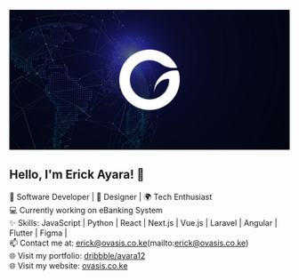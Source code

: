 ![Banner](https://github.com/OvasisGroup/OvasisGroup/blob/main/assets/ovgroup.jpg)

<!--
**OvasisGroup/OvasisGroup** is a ✨ _special_ ✨ repository because its `README.md` (this file) appears on your GitHub profile.

Here are some ideas to get you started:

- 🔭 I’m currently working on ...
- 🌱 I’m currently learning ...
- 👯 I’m looking to collaborate on ...
- 🤔 I’m looking for help with ...
- 💬 Ask me about ...
- 📫 How to reach me: ...
- 😄 Pronouns: ...
- ⚡ Fun fact: ...
-->
## Hello, I'm Erick Ayara! 👋
🌟 Software Developer | 🎨 Designer | 🌍 Tech Enthusiast  
💻 Currently working on eBanking System  
✨ Skills: JavaScript | Python | React | Next.js | Vue.js | Laravel | Angular | Flutter | Figma |   
📫 Contact me at: erick@ovasis.co.ke(mailto:erick@ovasis.co.ke)  
🌐 Visit my portfolio: [dribbble/ayara12]([(https://dribbble.com/ayara12)])   
🌐 Visit my website: [ovasis.co.ke](https://ovasis.co.ke)   

